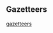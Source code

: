 <br>

## Gazetteers

[gazetteers](https://github.com/repatterning/gazetteers)

<br>
<br>

<br>
<br>

<br>
<br>

<br>
<br>
